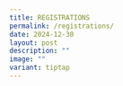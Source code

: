 ```yaml
---
title: REGISTRATIONS
permalink: /registrations/
date: 2024-12-30
layout: post
description: ""
image: ""
variant: tiptap
---
```

